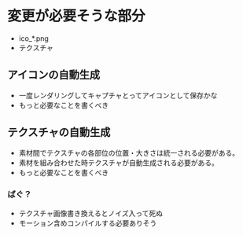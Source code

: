 # 変更が必要そうな部分

* ico\_\*.png
* テクスチャ

## アイコンの自動生成

* 一度レンダリングしてキャプチャとってアイコンとして保存かな
* もっと必要なことを書くべき

## テクスチャの自動生成

* 素材間でテクスチャの各部位の位置・大きさは統一される必要がある。
* 素材を組み合わせた時テクスチャが自動生成される必要がある。
* もっと必要なことを書くべき

### ばぐ？

* テクスチャ画像書き換えるとノイズ入って死ぬ
* モーション含めコンパイルする必要ありそう